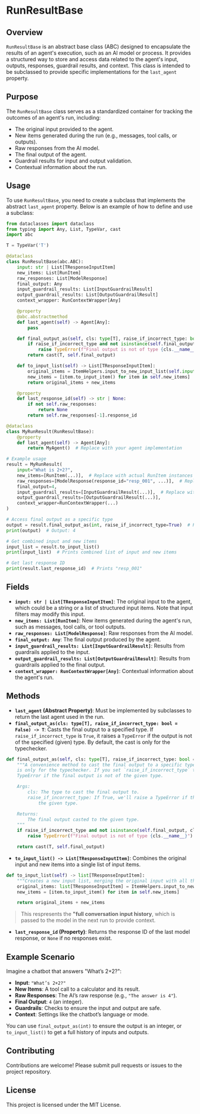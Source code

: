# RunResultBase

## Overview
`RunResultBase` is an abstract base class (ABC) designed to encapsulate the results of an agent's execution, such as an AI model or process. It provides a structured way to store and access data related to the agent's input, outputs, responses, guardrail results, and context. This class is intended to be subclassed to provide specific implementations for the `last_agent` property.

## Purpose
The `RunResultBase` class serves as a standardized container for tracking the outcomes of an agent's run, including:
- The original input provided to the agent.
- New items generated during the run (e.g., messages, tool calls, or outputs).
- Raw responses from the AI model.
- The final output of the agent.
- Guardrail results for input and output validation.
- Contextual information about the run.

## Usage
To use `RunResultBase`, you need to create a subclass that implements the abstract `last_agent` property. Below is an example of how to define and use a subclass:

```python
from dataclasses import dataclass
from typing import Any, List, TypeVar, cast
import abc

T = TypeVar('T')

@dataclass
class RunResultBase(abc.ABC):
    input: str | List[TResponseInputItem]
    new_items: List[RunItem]
    raw_responses: List[ModelResponse]
    final_output: Any
    input_guardrail_results: List[InputGuardrailResult]
    output_guardrail_results: List[OutputGuardrailResult]
    context_wrapper: RunContextWrapper[Any]

    @property
    @abc.abstractmethod
    def last_agent(self) -> Agent[Any]:
        pass

    def final_output_as(self, cls: type[T], raise_if_incorrect_type: bool = False) -> T:
        if raise_if_incorrect_type and not isinstance(self.final_output, cls):
            raise TypeError(f"Final output is not of type {cls.__name__}")
        return cast(T, self.final_output)

    def to_input_list(self) -> List[TResponseInputItem]:
        original_items = ItemHelpers.input_to_new_input_list(self.input)
        new_items = [item.to_input_item() for item in self.new_items]
        return original_items + new_items

    @property
    def last_response_id(self) -> str | None:
        if not self.raw_responses:
            return None
        return self.raw_responses[-1].response_id

@dataclass
class MyRunResult(RunResultBase):
    @property
    def last_agent(self) -> Agent[Any]:
        return MyAgent()  # Replace with your agent implementation

# Example usage
result = MyRunResult(
    input="What is 2+2?",
    new_items=[RunItem(...)],  # Replace with actual RunItem instances
    raw_responses=[ModelResponse(response_id="resp_001", ...)],  # Replace with actual ModelResponse
    final_output=4,
    input_guardrail_results=[InputGuardrailResult(...)],  # Replace with actual guardrail results
    output_guardrail_results=[OutputGuardrailResult(...)],
    context_wrapper=RunContextWrapper(...)
)

# Access final output as a specific type
output = result.final_output_as(int, raise_if_incorrect_type=True)  # Returns 4
print(output)  # Output: 4

# Get combined input and new items
input_list = result.to_input_list()
print(input_list)  # Prints combined list of input and new items

# Get last response ID
print(result.last_response_id)  # Prints "resp_001"
```

## Fields
- **`input: str | List[TResponseInputItem]`**: The original input to the agent, which could be a string or a list of structured input items. Note that input filters may modify this input.
- **`new_items: List[RunItem]`**: New items generated during the agent's run, such as messages, tool calls, or tool outputs.
- **`raw_responses: List[ModelResponse]`**: Raw responses from the AI model.
- **`final_output: Any`**: The final output produced by the agent.
- **`input_guardrail_results: List[InputGuardrailResult]`**: Results from guardrails applied to the input.
- **`output_guardrail_results: List[OutputGuardrailResult]`**: Results from guardrails applied to the final output.
- **`context_wrapper: RunContextWrapper[Any]`**: Contextual information about the agent's run.

## Methods
- **`last_agent` (Abstract Property)**: Must be implemented by subclasses to return the last agent used in the run.
- **`final_output_as(cls: type[T], raise_if_incorrect_type: bool = False) -> T`**: Casts the final output to a specified type. If `raise_if_incorrect_type` is `True`, it raises a `TypeError` if the output is not of the specified (given) type. By default, the cast is only for the typechecker.
```python
def final_output_as(self, cls: type[T], raise_if_incorrect_type: bool = False) -> T:
    """A convenience method to cast the final output to a specific type. By default, the cast
    is only for the typechecker. If you set `raise_if_incorrect_type` to True, we'll raise a
    TypeError if the final output is not of the given type.

    Args:
        cls: The type to cast the final output to.
        raise_if_incorrect_type: If True, we'll raise a TypeError if the final output is not of
            the given type.

    Returns:
        The final output casted to the given type.
    """
    if raise_if_incorrect_type and not isinstance(self.final_output, cls):
        raise TypeError(f"Final output is not of type {cls.__name__}")

    return cast(T, self.final_output)
```
- **`to_input_list() -> List[TResponseInputItem]`**: Combines the original input and new items into a single list of input items.
``` python
def to_input_list(self) -> list[TResponseInputItem]:
    """Creates a new input list, merging the original input with all the new items generated."""
    original_items: list[TResponseInputItem] = ItemHelpers.input_to_new_input_list(self.input)
    new_items = [item.to_input_item() for item in self.new_items]

    return original_items + new_items
```
> This respresents the **"full conversation input history**, which is passed to the model in the next run to provide context.

- **`last_response_id` (Property)**: Returns the response ID of the last model response, or `None` if no responses exist.

## Example Scenario
Imagine a chatbot that answers "What’s 2+2?":
- **Input**: `"What’s 2+2?"`
- **New Items**: A tool call to a calculator and its result.
- **Raw Responses**: The AI’s raw response (e.g., `"The answer is 4"`).
- **Final Output**: `4` (an integer).
- **Guardrails**: Checks to ensure the input and output are safe.
- **Context**: Settings like the chatbot’s language or mode.

You can use `final_output_as(int)` to ensure the output is an integer, or `to_input_list()` to get a full history of inputs and outputs.

## Contributing
Contributions are welcome! Please submit pull requests or issues to the project repository.

## License
This project is licensed under the MIT License.